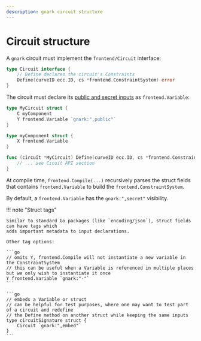 ```yaml
---
description: gnark circuit structure
---
```


# Circuit structure

A `gnark` circuit must implement the `frontend/Circuit` interface:

```go
type Circuit interface {
    // Define declares the circuit's Constraints
    Define(curveID ecc.ID, cs *frontend.ConstraintSystem) error
}
```

The circuit must declare its
[public and secret inputs](../../Concepts/zkp.md#public-and-secret-inputs) as `frontend.Variable`:

```go
type MyCircuit struct {
    C myComponent
    Y frontend.Variable `gnark:",public"`
}

type myComponent struct {
    X frontend.Variable
}

func (circuit *MyCircuit) Define(curveID ecc.ID, cs *frontend.ConstraintSystem) error {
    // ... see Cicuit API section
}
```

At compile time, `frontend.Compile(...)` recursively parses the struct fields that contains
`frontend.Variable` to build the `frontend.ConstraintSystem`.

By default, a `frontend.Variable` has the `gnark:",secret"` visibility.

!!! note "Struct tags"

    Similar to standard Go packages (like `encoding/json`), struct fields can have tags which
    adds important metadata to input declarations.

    Other tag options:

    ```go
    // omits Y, frontend.Compile will not instantiate a new variable in the ConstraintSystem
    // this can be useful when a Variable is referenced in multiple places but we only wish to instantiate it once
    Y frontend.Variable `gnark:"-"`
    ```

    ```go
    // embeds a Variable or struct
    // can be helpful for test purposes, where one may want to test part of a circuit and redefine
    // the Define method on another struct while keeping the same inputs
    type circuitSignature struct {
        Circuit `gnark:",embed"`
    }
    ```
